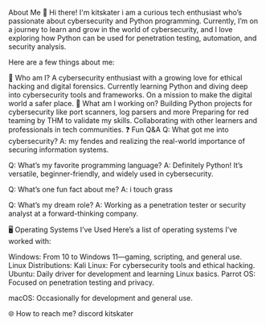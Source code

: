 About Me 👋
Hi there! I'm kitskater i am a curious tech enthusiast who’s passionate about cybersecurity and Python programming. Currently, I’m on a journey to learn and grow in the world of cybersecurity, and I love exploring how Python can be used for penetration testing, automation, and security analysis.

Here are a few things about me:

🌟 Who am I?
A cybersecurity enthusiast with a growing love for ethical hacking and digital forensics.
Currently learning Python and diving deep into cybersecurity tools and frameworks.
On a mission to make the digital world a safer place.
🤔 What am I working on?
Building Python projects for cybersecurity like port scanners, log parsers and more 
Preparing for red teaming by THM  to validate my skills.
Collaborating with other learners and professionals in tech communities.
❓ Fun Q&A
Q: What got me into cybersecurity?
A: my fendes and realizing the real-world importance of securing information systems.

Q: What’s my favorite programming language?
A: Definitely Python! It’s versatile, beginner-friendly, and widely used in cybersecurity.

Q: What’s one fun fact about me?
A: i touch grass 

Q: What’s my dream role?
A: Working as a penetration tester or security analyst at a forward-thinking company.

🖥️ Operating Systems I’ve Used
Here’s a list of operating systems I’ve worked with:

Windows: From 10 to Windows 11—gaming, scripting, and general use.
Linux Distributions:
Kali Linux: For cybersecurity tools and ethical hacking.
Ubuntu: Daily driver for development and learning Linux basics.
Parrot OS: Focused on penetration testing and privacy.

macOS: Occasionally for development and general use.

🌐 How to reach me?
discord kitskater 

